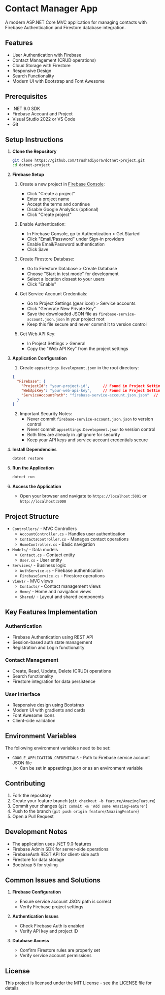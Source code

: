 # Contact Manager App

A modern ASP.NET Core MVC application for managing contacts with Firebase Authentication and Firestore database integration.

## Features

- User Authentication with Firebase
- Contact Management (CRUD operations)
- Cloud Storage with Firestore
- Responsive Design
- Search Functionality
- Modern UI with Bootstrap and Font Awesome

## Prerequisites

- .NET 9.0 SDK
- Firebase Account and Project
- Visual Studio 2022 or VS Code
- Git

## Setup Instructions

1. **Clone the Repository**
   ```bash
   git clone https://github.com/trushadiyora/dotnet-project.git
   cd dotnet-project
   ```

2. **Firebase Setup**
   1. Create a new project in [Firebase Console](https://console.firebase.google.com/):
      - Click "Create a project"
      - Enter a project name
      - Accept the terms and continue
      - Disable Google Analytics (optional)
      - Click "Create project"

   2. Enable Authentication:
      - In Firebase Console, go to Authentication > Get Started
      - Click "Email/Password" under Sign-in providers
      - Enable Email/Password authentication
      - Click Save

   3. Create Firestore Database:
      - Go to Firestore Database > Create Database
      - Choose "Start in test mode" for development
      - Select a location closest to your users
      - Click "Enable"

   4. Get Service Account Credentials:
      - Go to Project Settings (gear icon) > Service accounts
      - Click "Generate New Private Key"
      - Save the downloaded JSON file as `firebase-service-account.json.json` in your project root
      - Keep this file secure and never commit it to version control

   5. Get Web API Key:
      - In Project Settings > General
      - Copy the "Web API Key" from the project settings

3. **Application Configuration**
   1. Create `appsettings.Development.json` in the root directory:
   ```json
   {
     "Firebase": {
       "ProjectId": "your-project-id",      // Found in Project Settings
       "WebApiKey": "your-web-api-key",     // Found in Project Settings > General
       "ServiceAccountPath": "firebase-service-account.json.json"  // Path to the JSON file you downloaded
     }
   }
   ```
   
   2. Important Security Notes:
      - Never commit `firebase-service-account.json.json` to version control
      - Never commit `appsettings.Development.json` to version control
      - Both files are already in .gitignore for security
      - Keep your API keys and service account credentials secure

4. **Install Dependencies**
   ```bash
   dotnet restore
   ```

5. **Run the Application**
   ```bash
   dotnet run
   ```

6. **Access the Application**
   - Open your browser and navigate to `https://localhost:5001` or `http://localhost:5000`

## Project Structure

- `Controllers/` - MVC Controllers
  - `AccountController.cs` - Handles user authentication
  - `ContactsController.cs` - Manages contact operations
  - `HomeController.cs` - Basic navigation
- `Models/` - Data models
  - `Contact.cs` - Contact entity
  - `User.cs` - User entity
- `Services/` - Business logic
  - `AuthService.cs` - Firebase authentication
  - `FirebaseService.cs` - Firestore operations
- `Views/` - MVC views
  - `Contacts/` - Contact management views
  - `Home/` - Home and navigation views
  - `Shared/` - Layout and shared components

## Key Features Implementation

### Authentication
- Firebase Authentication using REST API
- Session-based auth state management
- Registration and Login functionality

### Contact Management
- Create, Read, Update, Delete (CRUD) operations
- Search functionality
- Firestore integration for data persistence

### User Interface
- Responsive design using Bootstrap
- Modern UI with gradients and cards
- Font Awesome icons
- Client-side validation

## Environment Variables

The following environment variables need to be set:
- `GOOGLE_APPLICATION_CREDENTIALS` - Path to Firebase service account JSON file
  - Can be set in appsettings.json or as an environment variable

## Contributing

1. Fork the repository
2. Create your feature branch (`git checkout -b feature/AmazingFeature`)
3. Commit your changes (`git commit -m 'Add some AmazingFeature'`)
4. Push to the branch (`git push origin feature/AmazingFeature`)
5. Open a Pull Request

## Development Notes

- The application uses .NET 9.0 features
- Firebase Admin SDK for server-side operations
- FirebaseAuth REST API for client-side auth
- Firestore for data storage
- Bootstrap 5 for styling

## Common Issues and Solutions

1. **Firebase Configuration**
   - Ensure service account JSON path is correct
   - Verify Firebase project settings

2. **Authentication Issues**
   - Check Firebase Auth is enabled
   - Verify API key and project ID

3. **Database Access**
   - Confirm Firestore rules are properly set
   - Verify service account permissions

## License

This project is licensed under the MIT License - see the LICENSE file for details
